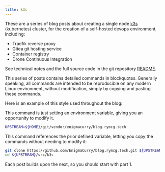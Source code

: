 ```yaml
---
title: k3s
---
```

These are a series of blog posts about creating a single node [k3s](https://k3s.io/) (kubernetes) cluster, for the creation of a self-hosted devops environment, including:

 * Traefik reverse proxy
 * Gitea git hosting service
 * Container registry
 * Drone Continuous Integration

See technical notes and the full source code in the git repository
[README](https://github.com/EnigmaCurry/blog.rymcg.tech/tree/master/src/k3s#k3s-yaml-templates).

This series of posts contains detailed commands in blockquotes. Generally
speaking, all commands are intended to be reproducible on any modern Linux
environment, without modification, simply by copying and pasting these commands.

Here is an example of this style used throughout the blog:

This command is just setting an environment variable, giving you an opportunity
to modify it.

```bash
UPSTREAM=${HOME}/git/vendor/enigmacurry/blog.rymcg.tech
```

This command references the prior defined variable, letting you copy the commands without needing to modify it:
```bash
git clone https://github.com/EnigmaCurry/blog.rymcg.tech.git ${UPSTREAM}
cd ${UPSTREAM}/src/k3s
```

Each post builds upon the next, so you should start with part 1.

